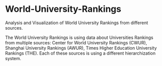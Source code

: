# World-University-Rankings
Analysis and Visualization of World University Rankings from different sources.

The World University Rankings is using data about Universities Rankings from multiple
sources: Center for World University Rankings (CWUR), Shanghai University Rankings
(AWUR), Times Higher Education University Rankings (THE). Each of these sources is
using a different hierarchization system.
